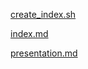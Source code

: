 
[create_index.sh](Repository_helpers/create_index.sh)

[index.md](Repository_helpers/index.md)

[presentation.md](Repository_helpers/presentation.md)


